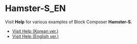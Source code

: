 # Hamster-S_EN

Visit **Help** for various examples of Block Composer **Hamster-S**.  

- [Visit Help (Korean ver.)](https://github.com/RoboidStudioLAB/Hamster-S/tree/main/example/Help/KR)
- [Visit Help (English ver.)](https://github.com/RoboidStudioLAB/Hamster-S/tree/main/example/Help/EN)
